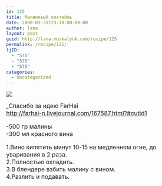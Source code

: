 ```yaml
---
id: 125
title: Малиновый коктейль
date: 2008-03-31T23:10:00-08:00
author: lana
layout: post
guid: http://lana.moskalyuk.com/recipe/125
permalink: /recipe/125/
ljID:
  - "575"
  - "575"
  - "575"
categories:
  - Uncategorized
---
```

![](http://farm3.static.flickr.com/2096/2379663528_d0b2963a8c.jpg?v=0)

_<font size="3">Спасибо за идею FarHai <br />http://farhai-n.livejournal.com/167587.html?#cutid1</p> 

<p>
  -500 гр малины<br />-300 мл красного вина
</p>

<p>
  1.Вино кипятить минут 10-15 на медленном огне, до уваривания в 2 раза.<br />2.Полностью охладить.<br />3.В блендере взбить малину с вином.<br />4.Разлить и подавать.
</p>

<p>
  </font></i>
</p>

<div class="ljuser">
  <img alt="" src="http://farm4.static.flickr.com/3173/2378828405_e48e46d7a3.jpg?v=0" /></p> 
  
  <p>
    <img alt="" src="http://farm3.static.flickr.com/2051/2379666052_029548bf34.jpg?v=0" /></div>
